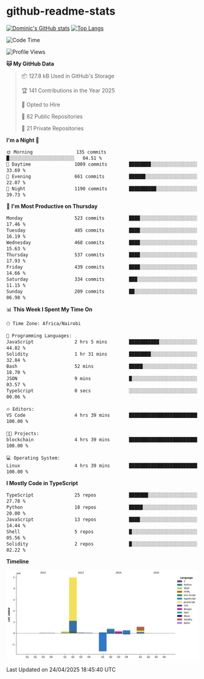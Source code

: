# github-readme-stats
[![Dominic's GitHub stats](https://github-readme-stats.vercel.app/api?username=Domengo&show_icons=true)](https://github.com/anuraghazra/github-readme-stats)
[![Top Langs](https://github-readme-stats.vercel.app/api/top-langs/?username=Domengo&show_icons=true)](https://github.com/Domengo/github-readme-stats)

<!--START_SECTION:waka-->
![Code Time](http://img.shields.io/badge/Code%20Time-1%2C090%20hrs%2053%20mins-blue)

![Profile Views](http://img.shields.io/badge/Profile%20Views-0-blue)

**🐱 My GitHub Data** 

> 📦 127.8 kB Used in GitHub's Storage 
 > 
> 🏆 141 Contributions in the Year 2025
 > 
> 💼 Opted to Hire
 > 
> 📜 82 Public Repositories 
 > 
> 🔑 21 Private Repositories 
 > 
**I'm a Night 🦉** 

```text
🌞 Morning                135 commits         █░░░░░░░░░░░░░░░░░░░░░░░░   04.51 % 
🌆 Daytime                1009 commits        ████████░░░░░░░░░░░░░░░░░   33.69 % 
🌃 Evening                661 commits         ██████░░░░░░░░░░░░░░░░░░░   22.07 % 
🌙 Night                  1190 commits        ██████████░░░░░░░░░░░░░░░   39.73 % 
```
📅 **I'm Most Productive on Thursday** 

```text
Monday                   523 commits         ████░░░░░░░░░░░░░░░░░░░░░   17.46 % 
Tuesday                  485 commits         ████░░░░░░░░░░░░░░░░░░░░░   16.19 % 
Wednesday                468 commits         ████░░░░░░░░░░░░░░░░░░░░░   15.63 % 
Thursday                 537 commits         ████░░░░░░░░░░░░░░░░░░░░░   17.93 % 
Friday                   439 commits         ████░░░░░░░░░░░░░░░░░░░░░   14.66 % 
Saturday                 334 commits         ███░░░░░░░░░░░░░░░░░░░░░░   11.15 % 
Sunday                   209 commits         ██░░░░░░░░░░░░░░░░░░░░░░░   06.98 % 
```


📊 **This Week I Spent My Time On** 

```text
🕑︎ Time Zone: Africa/Nairobi

💬 Programming Languages: 
JavaScript               2 hrs 5 mins        ███████████░░░░░░░░░░░░░░   44.82 % 
Solidity                 1 hr 31 mins        ████████░░░░░░░░░░░░░░░░░   32.84 % 
Bash                     52 mins             █████░░░░░░░░░░░░░░░░░░░░   18.70 % 
JSON                     9 mins              █░░░░░░░░░░░░░░░░░░░░░░░░   03.57 % 
TypeScript               0 secs              ░░░░░░░░░░░░░░░░░░░░░░░░░   00.06 % 

🔥 Editors: 
VS Code                  4 hrs 39 mins       █████████████████████████   100.00 % 

🐱‍💻 Projects: 
blockchain               4 hrs 39 mins       █████████████████████████   100.00 % 

💻 Operating System: 
Linux                    4 hrs 39 mins       █████████████████████████   100.00 % 
```

**I Mostly Code in TypeScript** 

```text
TypeScript               25 repos            ███████░░░░░░░░░░░░░░░░░░   27.78 % 
Python                   18 repos            █████░░░░░░░░░░░░░░░░░░░░   20.00 % 
JavaScript               13 repos            ████░░░░░░░░░░░░░░░░░░░░░   14.44 % 
Shell                    5 repos             █░░░░░░░░░░░░░░░░░░░░░░░░   05.56 % 
Solidity                 2 repos             █░░░░░░░░░░░░░░░░░░░░░░░░   02.22 % 
```



**Timeline**

![Lines of Code chart](https://raw.githubusercontent.com/Domengo/Domengo/main/assets/bar_graph.png)


 Last Updated on 24/04/2025 18:45:40 UTC
<!--END_SECTION:waka-->


